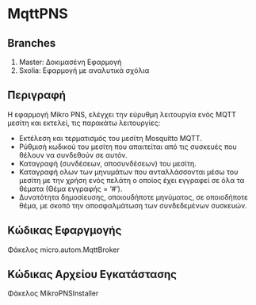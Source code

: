 # MqttPNS #
## Branches ##
1. Master: Δοκιμασένη Εφαρμογή
2. Sxolia: Εφαρμογή με αναλυτικά σχόλια
## Περιγραφή ##
Η εφαρμογή Mikro PNS, ελέγχει την εύρυθμη λειτουργία ενός MQTT μεσίτη και εκτελεί, τις παρακάτω λειτουργίες:
* Εκτέλεση και τερματισμός του μεσίτη Mosquitto MQTT.
* Ρύθμισή κωδικού του μεσίτη που απαιτείται από τις συσκευές που θέλουν να συνδεθούν σε αυτόν.
* Καταγραφή  (συνδέσεων, αποσυνδέσεων) του μεσίτη.
* Καταγραφή ολων των μηνυμάτων  που ανταλλάσσονται μέσω του μεσίτη με την χρήση ενός πελάτη ο οποίος έχει εγγραφεί σε όλα τα θέματα (Θέμα εγγραφής = ‘#’).
* Δυνατότητα δημοσίευσης, οποιουδήποτε μηνύματος, σε οποιοδήποτε θέμα, με σκοπό την αποσφαλμάτωση των συνδεδεμένων συσκευών.
## Κώδικας Εφαργμογής ##
Φάκελος micro.autom.MqttBroker
## Κώδικας Αρχείου Εγκατάστασης ##
Φάκελος MikroPNSInstaller

